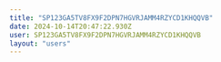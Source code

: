 ```yaml
---
title: "SP123GA5TV8FX9F2DPN7HGVRJAMM4RZYCD1KHQQVB"
date: 2024-10-14T20:47:22.930Z
user: SP123GA5TV8FX9F2DPN7HGVRJAMM4RZYCD1KHQQVB
layout: "users"
---
```

    